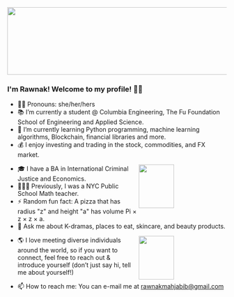 <img src='https://www.paliscope.com/wp-content/uploads/2018/04/Gif-animation-hello.gif' width='104%' height='155px;' align='center'/>

### I'm Rawnak! Welcome to my profile! 👋🏽

- 👸🏽 Pronouns: she/her/hers
- 📚 I’m currently a student @ Columbia Engineering, The Fu Foundation School of Engineering and Applied Science.
- 🌱 I’m currently learning Python programming, machine learning algorithms, Blockchain, financial libraries and more.
- 💰 I enjoy investing and trading in the stock, commodities, and FX market.
<img src='https://thumbs.gfycat.com/BitterSinfulChinesecrocodilelizard-size_restricted.gif' width='40%' height='100px;' align='right'/>

- 🎓 I have a BA in International Criminal Justice and Economics.
- 👩🏽‍🏫 Previously, I was a NYC Public School Math teacher.
- ⚡ Random fun fact: A pizza that has radius "z" and height "a" has volume Pi × z × z × a.
- 💬 Ask me about K-dramas, places to eat, skincare, and beauty products. 
<img src='https://media4.giphy.com/media/dAKo7JMzOGnOpXC7WY/giphy-preview.gif' width='40%' height='100px;' align='right'/>

- 🌎 I love meeting diverse individuals around the world, so if you want to connect, feel free to reach out & introduce yourself (don’t just say hi, tell me about yourself!)

- 📫 How to reach me: You can e-mail me at rawnakmahjabib@gmail.com
